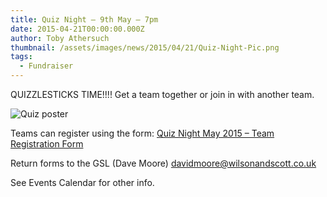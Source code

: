 ```yaml
---
title: Quiz Night – 9th May – 7pm
date: 2015-04-21T00:00:00.000Z
author: Toby Athersuch
thumbnail: /assets/images/news/2015/04/21/Quiz-Night-Pic.png
tags:
  - Fundraiser
---
```


QUIZZLESTICKS TIME!!!!
Get a team together or join in with another team.

![Quiz poster](/assets/images/news/2015/04/21/Quiz-Night-Pic.png)

Teams can register using the form: [Quiz Night May 2015 – Team Registration Form](/assets/files/news/2015/04/21/Quiz-night-Letter-May-15.pdf)

Return forms to the GSL (Dave Moore) davidmoore@wilsonandscott.co.uk

See Events Calendar for other info.